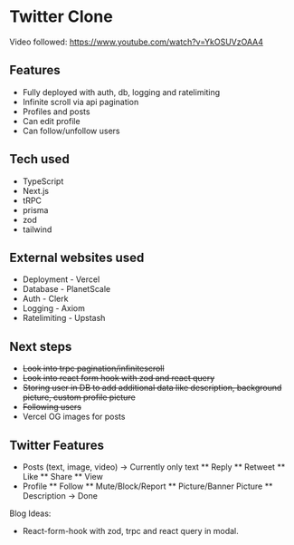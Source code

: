 # Twitter Clone

Video followed: https://www.youtube.com/watch?v=YkOSUVzOAA4

## Features
* Fully deployed with auth, db, logging and ratelimiting
* Infinite scroll via api pagination
* Profiles and posts
* Can edit profile
* Can follow/unfollow users

## Tech used
* TypeScript
* Next.js
* tRPC
* prisma
* zod
* tailwind

## External websites used

* Deployment - Vercel
* Database - PlanetScale
* Auth - Clerk
* Logging - Axiom
* Ratelimiting - Upstash

## Next steps

* <s>Look into trpc pagination/infinitescroll</s>
* <s>Look into react form hook with zod and react query</s>
* <s>Storing user in DB to add additional data like description, background picture, custom profile picture</s>
* <s>Following users</s>
* Vercel OG images for posts


## Twitter Features
* Posts (text, image, video) -> Currently only text
** Reply
** Retweet
** Like
** Share
** View
* Profile
** Follow
** Mute/Block/Report
** Picture/Banner Picture
** Description -> Done

Blog Ideas:
* React-form-hook with zod, trpc and react query in modal. 
